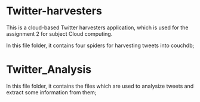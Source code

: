 # Twitter-harvesters
This is a cloud-based Twitter harvesters application, which is used for the assignment 2 for subject Cloud computing.

In this file folder, it contains four spiders for harvesting tweets into couchdb;

# Twitter_Analysis

In this file folder, it contains the files which are used to analysize tweets and extract some information from them;

